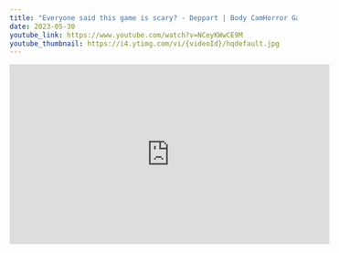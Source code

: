 ```yaml
---
title: "Everyone said this game is scary? - Deppart | Body CamHorror Game"
date: 2023-05-30
youtube_link: https://www.youtube.com/watch?v=NCeyKWwCE9M
youtube_thumbnail: https://i4.ytimg.com/vi/{videoId}/hqdefault.jpg
---
```

<iframe width="560" height="315" src="https://www.youtube.com/embed/NCeyKWwCE9M" title="Everyone said this game is scary? - Deppart | Body CamHorror Game" frameborder="0" allow="accelerometer; autoplay; clipboard-write; encrypted-media; gyroscope; picture-in-picture; web-share" allowfullscreen></iframe>
